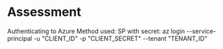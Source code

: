 # Assessment

Authenticating to Azure
  Method used:
    SP with secret:
    az login --service-principal -u "CLIENT_ID" -p "CLIENT_SECRET" --tenant "TENANT_ID"


  
